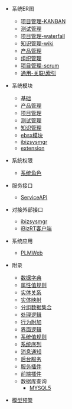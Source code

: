 
* <i class="fa-solid fa-diagram-project"></i> 系统ER图
  * [项目管理-KANBAN](er/projmgmt_kanban)
  * [测试管理](er/test_mgmt)
  * [项目管理-waterfall](er/projmgmt_waterfall)
  * [知识管理-wiki](er/wiki)
  * [产品管理](er/prodmgmt)
  * [组织管理](er/org)
  * [项目管理-scrum](er/projmgmt_scrum)
  * [通用-关联\索引](er/base_relation)

* <i class="fa fa-th-list"></i> 系统模块
  * [基础](module/Base)
  * [产品管理](module/ProdMgmt)
  * [项目管理](module/ProjMgmt)
  * [测试管理](module/TestMgmt)
  * [知识管理](module/Wiki)
  * [ebsx模块](module/ebsx)
  * [ibizsysmgr](module/ibizsysmgr)
  * [extension](module/extension)

* <i class="fa-solid fa-shield-halved"></i> 系统权限
  * [系统角色](index/security_index)
* <i class="fa fa-usb"></i> 服务接口
  * [ServiceAPI](api/ServiceAPI)

* <i class="fa fa-plug"></i> 对接外部接口
  * [ibizsysmgr](client/ibizsysmgr)
  * [iBizRT客户端](client/iBizRTClient)

* <i class="fa fa-desktop"></i> 系统应用
  * [PLMWeb](app/plmweb)

* <i class="fa fa-paperclip"></i> 附录
  * [数据字典](index/dictionary_index)
  * [属性值规则](index/value_rule_index)
  * [实体关系](index/der_index)
  * [实体映射](index/demap_index)
  * [分组数据集合](index/group_dataset_index)
  * [处理逻辑](index/logic_index)
  * [行为附加](index/action_logic_index)
  * [界面逻辑](index/ui_logic_index)
  * [系统值规则](index/sys_value_rule_index)
  * [系统序列](index/sequence_index)
  * [消息通知](index/notify_index)
  * [后台服务](index/task_index)
  * [服务插件](index/sfplugin_index)
  * [前端插件](index/pfplugin_index)
  * 数据库查询
    * [MYSQL5](index/MYSQL5_db_query_index)

* [<i class="fa fa-warning" /></i> 模型预警](index/warn_index)